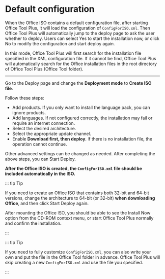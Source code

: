 # Default configuration

When the Office ISO contains a default configuration file, after starting Office Tool Plus, it will load the configuration of `ConfigForISO.xml`. Then Office Tool Plus will automatically jump to the deploy page to ask the user whether to deploy. Users can select Yes to start the installation now, or click No to modify the configuration and start deploy again.

In this mode, Office Tool Plus will first search for the installation file specified in the XML configuration file. If it cannot be find, Office Tool Plus will automatically search for the Office installation files in the root directory of Office Tool Plus (Office Tool folder).

---

Go to the Deploy page and change the **Deployment mode** to **Create ISO file**.

Follow these steps:

- Add products. If you only want to install the language pack, you can ignore products.
- Add languages. If not configured correctly, the installation may fail or require an internet connection.
- Select the desired architecture.
- Select the appropriate update channel.
- Enable **Download first, then deploy**. If there is no installation file, the operation cannot continue.

Other advanced settings can be changed as needed. After completing the above steps, you can Start Deploy.

**After the Office ISO is created, the `ConfigForISO.xml` file should be included automatically in the ISO.**

::: tip Tip

If you need to create an Office ISO that contains both 32-bit and 64-bit versions, change the architecture to 64-bit (or 32-bit) **when downloading Office**, and then click Start Deploy again.

After mounting the Office ISO, you should be able to see the Install Now option from the CD-ROM context menu, or start Office Tool Plus normally and confirm the installation.

:::

::: tip Tip

If you need to fully customize `ConfigForISO.xml`, you can also write your own and put the file in the Office Tool folder in advance. Office Tool Plus will skip creating a new `ConfigForISO.xml` and use the file you specified.

:::
